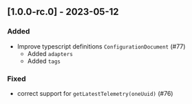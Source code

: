 ## [1.0.0-rc.0] - 2023-05-12

### Added
- Improve typescript definitions `ConfigurationDocument` (#77)
  - Added `adapters`
  - Added `tags` 

### Fixed
- correct support for `getLatestTelemetry(oneUuid)` (#76)